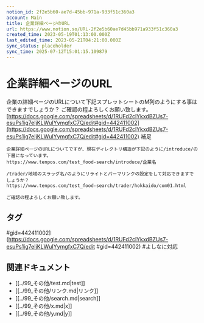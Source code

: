 ```yaml
---
notion_id: 2f2e5b60-ae7d-45bb-971a-933f51c360a3
account: Main
title: 企業詳細ページのURL
url: https://www.notion.so/URL-2f2e5b60ae7d45bb971a933f51c360a3
created_time: 2023-05-19T01:13:00.000Z
last_edited_time: 2023-05-21T04:21:00.000Z
sync_status: placeholder
sync_time: 2025-07-12T15:01:15.109879
---
```

# 企業詳細ページのURL

企業の詳細ページのURLについて下記スプレットシートのM列のようにする事はできますでしょうか？
ご確認の程よろしくお願い致します。
[https://docs.google.com/spreadsheets/d/1RUFd2clYkxdBZUs7-esuPs1ig7eIjKLWuIYymgfxC7Q/edit#gid=442411002](https://docs.google.com/spreadsheets/d/1RUFd2clYkxdBZUs7-esuPs1ig7eIjKLWuIYymgfxC7Q/edit#gid=442411002)
補足
```plain text
企業詳細ページのURLについてですが、現在ディレクトリ構造が下記のように/introduce/の下層になっています。
https://www.tenpos.com/test_food-search/introduce/企業名

/trader/地域のスラッグ名/のようにリライトとパーマリンクの設定をして対応できますでしょうか？
https://www.tenpos.com/test_food-search/trader/hokkaido/com01.html

ご確認の程よろしくお願い致します。
```

## タグ

#gid=442411002](https://docs.google.com/spreadsheets/d/1RUFd2clYkxdBZUs7-esuPs1ig7eIjKLWuIYymgfxC7Q/edit #gid=442411002) #よしなに対応 

## 関連ドキュメント

- [[../99_その他/test.md|test]]
- [[../99_その他/リンク.md|リンク]]
- [[../99_その他/search.md|search]]
- [[../99_その他/x.md|x]]
- [[../99_その他/y.md|y]]
